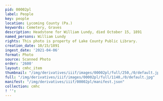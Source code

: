 ```yaml
---
pid: 00002pl
label: People
key: people
location: Lycoming County (Pa.)
keywords: Cemetery, Graves
description: Headstone for William Lundy, died October 15, 1891
named_persons: William Lundy
rights: This photo is property of Lake County Public Library.
creation_date: 10/15/1891
ingest_date: '2021-04-06'
format: Photo
source: Scanned Photo
order: '2600'
layout: cmhc_item
thumbnail: "/img/derivatives/iiif/images/00002pl/full/250,/0/default.jpg"
full: "/img/derivatives/iiif/images/00002pl/full/1140,/0/default.jpg"
manifest: "/img/derivatives/iiif/00002pl/manifest.json"
collection: cmhc
! '': 
---
```

